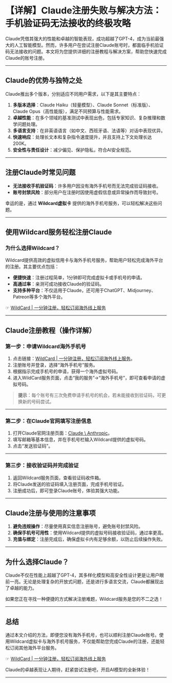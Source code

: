 # 【详解】Claude注册失败与解决方法：手机验证码无法接收的终极攻略

Claude凭借其强大的性能和卓越的智能表现，成功超越了GPT-4，成为当前最强大的人工智能模型。然而，许多用户在尝试注册Claude账号时，都面临手机验证码无法接收的问题。本文将为您提供详细的注册教程与解决方案，帮助您快速完成Claude的账号注册。

---

## Claude的优势与独特之处

Claude推出多个版本，分别适应不同用户需求，以下是其主要特点：

1. **多版本选择**：Claude Haiku（轻量模型）、Claude Sonnet（标准版）、Claude Opus（高性能版），满足不同预算与性能需求。
2. **卓越性能**：在多个领域的基准测试中表现出色，包括专家知识、复杂推理和数学问题处理。
3. **多语言支持**：在非英语语言（如中文、西班牙语、法语等）对话中表现优异。
4. **快速响应**：处理长文本和复杂指令速度提升，并且支持上下文处理长达200K。
5. **安全性与责任设计**：减少偏见、保护隐私，符合AI安全规范。

---

## 注册Claude时常见问题

- **无法接收手机验证码**：许多用户因没有海外手机号而无法完成验证码接收。
- **账号封禁风险**：部分用户在注册时因使用虚假信息或异常操作而导致封号。

幸运的是，通过 **Wildcard虚拟卡** 提供的海外手机号服务，可以轻松解决这些问题。

---

## 使用Wildcard服务轻松注册Claude

### 为什么选择Wildcard？

Wildcard提供高效的虚拟信用卡与海外手机号服务，帮助用户轻松完成海外平台的注册。其主要优点包括：

- **便捷快速**：注册过程简单，1分钟即可完成虚拟卡或手机号的申请。
- **高通过率**：亲测可成功接收Claude的验证码。
- **支持多种平台**：不仅适用于Claude，还可用于ChatGPT、Midjourney、Patreon等多个海外平台。

☞ [WildCard | 一分钟注册，轻松订阅海外线上服务](https://bit.ly/bewildcard)

---

## Claude注册教程（操作详解）

### 第一步：申请Wildcard海外手机号

1. 点击链接：[WildCard | 一分钟注册，轻松订阅海外线上服务](https://bit.ly/bewildcard)。
2. 注册账号并登录，选择“海外手机号”服务。
3. 根据指示完成手机号的申请，获得一个海外虚拟号码。
4. 进入WildCard服务页面，点击“我的服务”→“海外手机号”，即可查看申请的虚拟号码。

> **提示**：每个账号有三次免费申请手机号的机会，若未能接收到验证码，可更换新的号码尝试。

---

### 第二步：在Claude官网填写注册信息

1. 打开Claude官网注册页面：[Claude \ Anthropic](https://www.anthropic.com/claude)。
2. 填写邮箱等基本信息，并在手机号栏输入Wildcard提供的虚拟号码。
3. 点击“发送验证码”。

---

### 第三步：接收验证码并完成验证

1. 返回Wildcard服务页面，查看验证码收件箱。
2. 将Claude发送的验证码填入注册页面，完成手机号验证。
3. 注册成功后，即可登录Claude账号，体验其强大功能。

---

## Claude注册与使用的注意事项

1. **避免违规操作**：尽量使用真实信息注册账号，避免账号封禁风险。
2. **确保手机号可用性**：使用Wildcard提供的虚拟号码接收验证码，通过率更高。
3. **充值与绑定**：注册完成后，确保虚拟卡内有足够余额，以防止后续操作失败。

---

## 为什么选择Claude？

Claude不仅在性能上超越了GPT-4，其多样化模型和高安全性设计更是让用户眼前一亮。无论是处理复杂的开放式问题，还是进行多语言交流，Claude都展现出了卓越的能力。

如果您正在寻找一种便捷的方式解决注册难题，Wildcard服务是您的不二之选！

---

## 总结

通过本文介绍的方法，即便您没有海外手机号，也可以顺利注册Claude账号。使用Wildcard虚拟卡与海外手机号服务，不仅能帮助您完成Claude的注册，还能轻松订阅其他海外平台服务。

☞ [WildCard | 一分钟注册，轻松订阅海外线上服务](https://bit.ly/bewildcard)

Claude的卓越表现让人期待，赶紧尝试注册吧，开启AI模型的全新体验！

---
